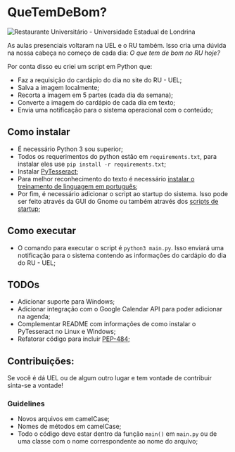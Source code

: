 # QueTemDeBom?

![Restaurante Universitário - Universidade Estadual de Londrina](https://operobal.uel.br/wp-content/uploads/2020/11/1605534196167blob.png)

As aulas presenciais voltaram na UEL e o RU também. Isso cria uma dúvida na nossa cabeça no começo de cada dia: *O que tem de bom no RU hoje?*

Por conta disso eu criei um script em Python que:
- Faz a requisição do cardápio do dia no site do RU - UEL;
- Salva a imagem localmente;
- Recorta a imagem em 5 partes (cada dia da semana);
- Converte a imagem do cardápio de cada dia em texto;
- Envia uma notificação para o sistema operacional com o conteúdo;

## Como instalar

- É necessário Python 3 sou superior;
- Todos os requerimentos do python estão em `requirements.txt`, para instalar eles use `pip install -r requirements.txt`;
- Instalar [PyTesseract](https://tesseract-ocr.github.io/);
- Para melhor reconhecimento do texto é necessário [instalar o treinamento de linguagem em português](https://github.com/tesseract-ocr/tessdata/blob/main/por.traineddata);
- Por fim, é necessário adicionar o script ao startup do sistema. Isso pode ser feito através da GUI do Gnome ou também através dos [scripts de startup](https://smallbusiness.chron.com/adobe-creative-cloud-grow-business-13771091.html); 

## Como executar
- O comando para executar o script é `python3 main.py`. Isso enviará uma notificação para o sistema contendo as informações do cardápio do dia do RU - UEL;

## TODOs
- Adicionar suporte para Windows;
- Adicionar integração com o Google Calendar API para poder adicionar na agenda;
- Complementar README com informações de como instalar o PyTesseract no Linux e Windows;
- Refatorar código para incluir [PEP-484](https://www.python.org/dev/peps/pep-0484/);

## Contribuições:
Se você é dá UEL ou de algum outro lugar e tem vontade de contribuir sinta-se a vontade!

### Guidelines
- Novos arquivos em camelCase;
- Nomes de métodos em camelCase;
- Todo o código deve estar dentro da função `main()` em `main.py` ou de uma classe com o nome correspondente ao nome do arquivo;